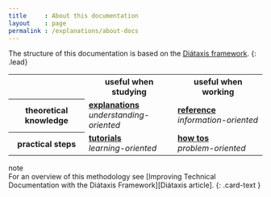 ```yaml
---
title     : About this documentation
layout    : page
permalink : /explanations/about-docs
---
```


The structure of this documentation is based on the [Diátaxis framework].
{: .lead}

<table class='table mb-4'>
  <tr>
    <td width='30%'></td>
    <th width='35%' class='text-body-secondary'>useful when studying</th>
    <th width='35%' class='text-body-secondary'>useful when working</th>
  </tr>
  <tr>
    <th class='text-body-secondary'>theoretical knowledge</th>
    <td>
      <strong><a href='explanations'>explanations</a></strong><br/>
      <em>understanding-oriented</em>
    </td>
    <td>
      <strong><a href='reference'>reference</a></strong><br/>
      <em>information-oriented</em>
    </td>
  </tr>
  <tr>
    <th class='text-body-secondary'>practical steps</th>
    <td>
      <strong><a href='tutorials'>tutorials</a></strong><br/>
      <em>learning-oriented</em>
    </td>
    <td>
      <strong><a href='how-tos'>how tos</a></strong><br/>
      <em>problem-oriented</em>
    </td>
  </tr>
</table>

<div class="card bg-light my-3 rounded-0">
<div class="card-header">note</div>
<div class="card-body" markdown='1'>
For an overview of this methodology see [Improving Technical Documentation with the Diátaxis Framework][Diátaxis article].
{: .card-text }
</div>
</div>

[The Documentation System]: http://docs.divio.com/documentation-system/
[Diátaxis framework]: http://diataxis.fr/
[Diátaxis article]: http://medium.com/@arshika/improving-technical-documentation-with-the-di%C3%A1taxis-framework-322c078f97f0
